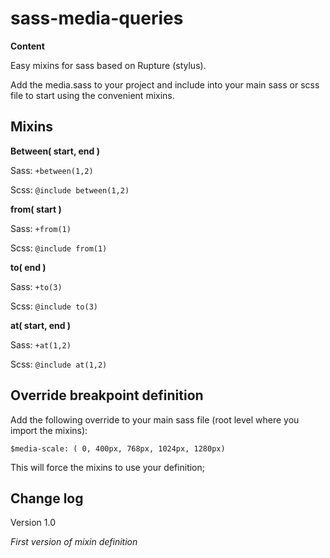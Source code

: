 sass-media-queries
==================
**Content**

Easy mixins for sass based on Rupture (stylus).

Add the media.sass to your project and include into your main sass or scss file to start using the convenient mixins.

Mixins
------
**Between( start, end )**

Sass: `+between(1,2)`

Scss: `@include between(1,2)`

**from( start )**

Sass: `+from(1)`

Scss: `@include from(1)`

**to( end )**

Sass: `+to(3)`

Scss: `@include to(3)`

**at( start, end )**

Sass: `+at(1,2)`

Scss: `@include at(1,2)`

Override breakpoint definition
------------------------------
Add the following override to your main sass file (root level where you import the mixins):

    $media-scale: ( 0, 400px, 768px, 1024px, 1280px)

This will force the mixins to use your definition;


Change log
----------
Version 1.0

*First  version of mixin definition*